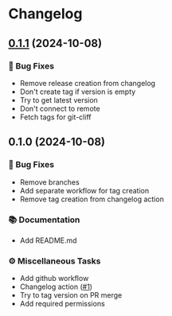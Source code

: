 # Changelog


## [0.1.1](https://github.com/vjousse/changelog-action-test/compare/v0.1.0..v0.1.1) (2024-10-08)



### 🐛 Bug Fixes

- Remove release creation from changelog
- Don't create tag if version is empty
- Try to get latest version
- Don't connect to remote
- Fetch tags for git-cliff


## 0.1.0 (2024-10-08)


### 🐛 Bug Fixes

- Remove branches
- Add separate workflow for tag creation
- Remove tag creation from changelog action

### 📚 Documentation

- Add README.md

### ⚙️ Miscellaneous Tasks

- Add github workflow
- Changelog action ([#1](https://github.com/MTES-MCT/ecobalyse/issues/1))
- Try to tag version on PR merge
- Add required permissions

<!-- generated by git-cliff -->

